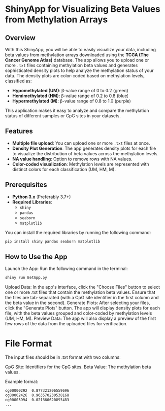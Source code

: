 # ShinyApp for Visualizing Beta Values from Methylation Arrays

## Overview

With this ShinyApp, you will be able to easily visualize your data, including beta values from methylation arrays downloaded using the **TCGA (The Cancer Genome Atlas)** database. The app allows you to upload one or more `.txt` files containing methylation beta values and generates sophisticated density plots to help analyze the methylation status of your data. The density plots are color-coded based on methylation levels, classified as:
- **Hypomethylated (UM)**: β-value range of 0 to 0.2 (green)
- **Hemimethylated (HM)**: β-value range of 0.2 to 0.8 (blue)
- **Hypermethylated (M)**: β-value range of 0.8 to 1.0 (purple)

This application makes it easy to analyze and compare the methylation status of different samples or CpG sites in your datasets.

## Features
- **Multiple file upload**: You can upload one or more `.txt` files at once.
- **Density Plot Generation**: The app generates density plots for each file to visualize the distribution of beta values across the methylation levels.
- **NA value handling**: Option to remove rows with NA values.
- **Color-coded visualization**: Methylation levels are represented with distinct colors for each classification (UM, HM, M).

## Prerequisites

- **Python 3.x** (Preferably 3.7+)
- **Required Libraries**:
  - `shiny` 
  - `pandas` 
  - `seaborn` 
  - `matplotlib` 

You can install the required libraries by running the following command:

```bash 
pip install shiny pandas seaborn matplotlib
```

## How to Use the App

Launch the App:
Run the following command in the terminal:
```bash 
shiny run BetApp.py
```
Upload Data:
In the app's interface, click the "Choose Files" button to select one or more .txt files that contain the methylation beta values. Ensure that the files are tab-separated (with a CpG site identifier in the first column and the beta value in the second).
Generate Plots:
After selecting your files, click the "Generate Plots" button. The app will display density plots for each file, with the beta values grouped and color-coded by methylation levels (UM, HM, M).
Preview Data:
The app will also display a preview of the first few rows of the data from the uploaded files for verification.

# File Format

The input files should be in .txt format with two columns:

CpG Site: Identifiers for the CpG sites.
Beta Value: The methylation beta values.

Example format:
```bash
cg00000292  0.877321206559696
cg00002426  0.963570230530168
cg00003994  0.021860620895483
...

```
